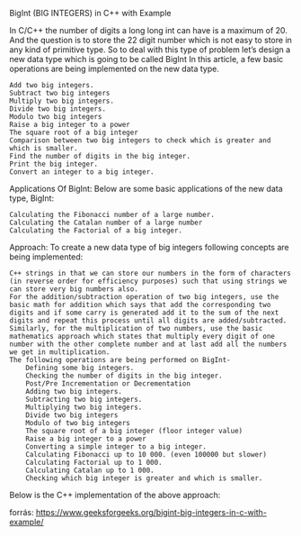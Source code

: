 BigInt (BIG INTEGERS) in C++ with Example

In C/C++ the number of digits a long long int can have is a maximum of 20. And the question is to store the 22 digit number which is not easy to store in any kind of primitive type. So to deal with this type of problem let’s design a new data type which is going to be called BigInt In this article, a few basic operations are being implemented on the new data type.

    Add two big integers.
    Subtract two big integers
    Multiply two big integers.
    Divide two big integers.
    Modulo two big integers
    Raise a big integer to a power
    The square root of a big integer
    Comparison between two big integers to check which is greater and which is smaller.
    Find the number of digits in the big integer.
    Print the big integer.
    Convert an integer to a big integer.

Applications Of BigInt:
Below are some basic applications of the new data type, BigInt:

    Calculating the Fibonacci number of a large number.
    Calculating the Catalan number of a large number
    Calculating the Factorial of a big integer.

Approach:
To create a new data type of big integers following concepts are being implemented:

    C++ strings in that we can store our numbers in the form of characters (in reverse order for efficiency purposes) such that using strings we can store very big numbers also.
    For the addition/subtraction operation of two big integers, use the basic math for addition which says that add the corresponding two digits and if some carry is generated add it to the sum of the next digits and repeat this process until all digits are added/subtracted.
    Similarly, for the multiplication of two numbers, use the basic mathematics approach which states that multiply every digit of one number with the other complete number and at last add all the numbers we get in multiplication.
    The following operations are being performed on BigInt-
        Defining some big integers.
        Checking the number of digits in the big integer.
        Post/Pre Incrementation or Decrementation
        Adding two big integers.
        Subtracting two big integers.
        Multiplying two big integers.
        Divide two big integers
        Modulo of two big integers
        The square root of a big integer (floor integer value)
        Raise a big integer to a power
        Converting a simple integer to a big integer.
        Calculating Fibonacci up to 10 000. (even 100000 but slower)
        Calculating Factorial up to 1 000.
        Calculating Catalan up to 1 000.
        Checking which big integer is greater and which is smaller.

Below is the C++ implementation of the above approach:

forrás: https://www.geeksforgeeks.org/bigint-big-integers-in-c-with-example/